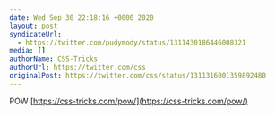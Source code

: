 ```yaml
---
date: Wed Sep 30 22:18:16 +0000 2020
layout: post
syndicateUrl:
  - https://twitter.com/pudymody/status/1311430186446008321
media: []
authorName: CSS-Tricks
authorUrl: https://twitter.com/css
originalPost: https://twitter.com/css/status/1311316001359892480
---
```

POW [https://css-tricks.com/pow/](https://css-tricks.com/pow/)

